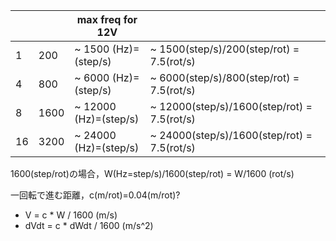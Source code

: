 

|     |      | max freq for 12V      |                                             |
| --- | ---- | --------------------- | ------------------------------------------- |
| 1   | 200  | ~  1500 (Hz)=(step/s) | ~  1500(step/s)/200(step/rot)  = 7.5(rot/s) |
| 4   | 800  | ~  6000 (Hz)=(step/s) | ~  6000(step/s)/800(step/rot)  = 7.5(rot/s) |
| 8   | 1600 | ~ 12000 (Hz)=(step/s) | ~ 12000(step/s)/1600(step/rot) = 7.5(rot/s) |
| 16  | 3200 | ~ 24000 (Hz)=(step/s) | ~ 24000(step/s)/1600(step/rot) = 7.5(rot/s) |


1600(step/rot)の場合，W(Hz=step/s)/1600(step/rot) = W/1600 (rot/s)

一回転で進む距離，c(m/rot)=0.04(m/rot)?

*    V = c *    W / 1600  (m/s)
* dVdt = c * dWdt / 1600  (m/s^2)
